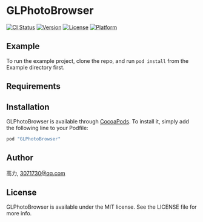 # GLPhotoBrowser

[![CI Status](http://img.shields.io/travis/高力/GLPhotoBrowser.svg?style=flat)](https://travis-ci.org/高力/GLPhotoBrowser)
[![Version](https://img.shields.io/cocoapods/v/GLPhotoBrowser.svg?style=flat)](http://cocoapods.org/pods/GLPhotoBrowser)
[![License](https://img.shields.io/cocoapods/l/GLPhotoBrowser.svg?style=flat)](http://cocoapods.org/pods/GLPhotoBrowser)
[![Platform](https://img.shields.io/cocoapods/p/GLPhotoBrowser.svg?style=flat)](http://cocoapods.org/pods/GLPhotoBrowser)

## Example

To run the example project, clone the repo, and run `pod install` from the Example directory first.

## Requirements

## Installation

GLPhotoBrowser is available through [CocoaPods](http://cocoapods.org). To install
it, simply add the following line to your Podfile:

```ruby
pod "GLPhotoBrowser"
```

## Author

高力, 3071730@qq.com

## License

GLPhotoBrowser is available under the MIT license. See the LICENSE file for more info.
